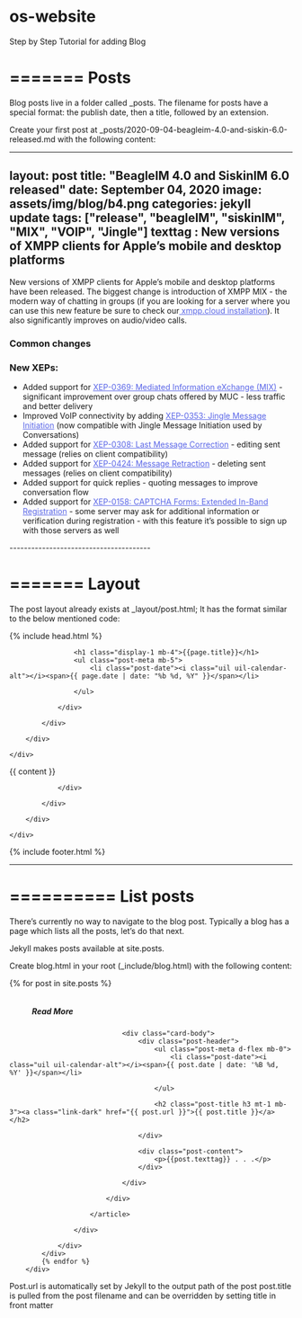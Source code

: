 # os-website

Step by Step Tutorial for adding Blog

=======
Posts
=======

Blog posts live in a folder called _posts. The filename for posts have a special format: the publish date, then a title, followed by an extension.

Create your first post at _posts/2020-09-04-beagleim-4.0-and-siskin-6.0-released.md with the following content:

---
layout: post
title:  "BeagleIM 4.0 and SiskinIM 6.0 released"
date:   September 04, 2020
image: assets/img/blog/b4.png
categories: jekyll update
tags: ["release", "beagleIM", "siskinIM", "MIX", "VOIP", "Jingle"]
texttag : New versions of XMPP clients for Apple&#8217;s mobile and desktop platforms
---
New versions of XMPP clients for Apple&#8217;s mobile and desktop platforms have been released. The biggest change is introduction of XMPP MIX - the modern way of chatting in groups (if you are looking for a server where you can use this new feature be sure to check our<a href="" style="color:#5a66e8;" target="_blank"> xmpp.cloud installation</a>). It also significantly improves on audio/video calls.

<h3><b>Common changes</b></h3>
<h3>New XEPs:</h3>
<ul>
<li>Added support for <a href="https://xmpp.org/extensions/xep-0369.html" style="color:#5a66e8;" target="_blank">XEP-0369: Mediated Information eXchange (MIX)</a> - significant improvement over group chats offered by MUC - less traffic and better delivery</li>
<li>Improved VoIP connectivity by adding <a href="https://xmpp.org/extensions/xep-0353.html" style="color:#5a66e8;" target="_blank">XEP-0353: Jingle Message Initiation</a> (now compatible with Jingle Message Initiation used by Conversations)</li>
<li>Added support for <a href="https://xmpp.org/extensions/xep-0308.html" style="color:#5a66e8;" target="_blank">XEP-0308: Last Message Correction</a> - editing sent message (relies on client compatibility)</li>
<li>Added support for <a href="https://xmpp.org/extensions/xep-0424.html" style="color:#5a66e8;" target="_blank">XEP-0424: Message Retraction</a> - deleting sent messages (relies on client compatibility)</li>
<li>Added support for quick replies - quoting messages to improve conversation flow</li>
<li>Added support for <a href="https://xmpp.org/extensions/xep-0158.html#register" style="color:#5a66e8;" target="_blank">XEP-0158: CAPTCHA Forms: Extended In-Band Registration</a> - some server may ask for additional information or verification during registration - with this feature it&#8217;s possible to sign up with those servers as well</li>
</ul>
---------------------------------------

=======
Layout
=======

The post layout already exists at _layout/post.html; It has the format similar to the below mentioned code:

{% include head.html %}
<section class="wrapper bg-soft-primary">
    <div class="container pt-10 pb-19 pt-md-14 pb-md-20 text-center">
        <div class="row">
            <div class="col-md-10 col-xl-8 mx-auto">
                <div class="post-header">

                   
                    <h1 class="display-1 mb-4">{{page.title}}</h1>
                    <ul class="post-meta mb-5">
                        <li class="post-date"><i class="uil uil-calendar-alt"></i><span>{{ page.date | date: "%b %d, %Y" }}</span></li>

                    </ul>
                    
                </div>
               
            </div>
           
        </div>
        
    </div>
   
</section>

<section class="wrapper bg-light">
    <div class="container pb-14 pb-md-16">
        <div class="row">
            <div class="col-lg-10 mx-auto">
                <div class="blog single mt-n17">
                    <div class="card">
                        <div class="card-body">
                            {{ content }}
                        </div>
                    </div>
                    
                </div>
                
            </div>
            
        </div>
      
    </div>
    
</section>

{% include footer.html %}

------------------------------------------------
==========
List posts
==========

There’s currently no way to navigate to the blog post. Typically a blog has a page which lists all the posts, let’s do that next.

Jekyll makes posts available at site.posts.

Create blog.html in your root (_include/blog.html) with the following content:

<div class="row">
            {% for post in site.posts %}
            <div class="col-md-4" style="padding:0 0%;">
                <div class="item">
                    <div class="item-inner">
                        <article>
                            <div class="card" style="border:0; box-shadow:0 0;">
                                <figure class="card-img-top overlay overlay1 hover-scale">
                                    <a href="{{ post.url }}"> <img src="{{ post.image }}" alt="" /></a>
                                    <figcaption>
                                        <h5 class="from-top mb-0">Read More</h5>
                                    </figcaption>
                                </figure>
                               
                                <div class="card-body">
                                    <div class="post-header">
                                        <ul class="post-meta d-flex mb-0">
                                            <li class="post-date"><i class="uil uil-calendar-alt"></i><span>{{ post.date | date: '%B %d, %Y' }}</span></li>

                                        </ul>
                                       
                                        <h2 class="post-title h3 mt-1 mb-3"><a class="link-dark" href="{{ post.url }}">{{ post.title }}</a></h2>

                                    </div>
                                    
                                    <div class="post-content">
                                        <p>{{post.texttag}} . . .</p>
                                    </div>
                                    
                                </div>
                              
                            </div>
                            
                        </article>
                        
                    </div>
                   
                </div>
            </div>
            {% endfor %}
        </div>
		

Post.url is automatically set by Jekyll to the output path of the post
post.title is pulled from the post filename and can be overridden by setting title in front matter
